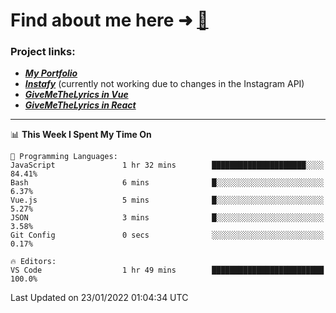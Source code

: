 # Find about me here ➜ [🧑](https://pauabella.dev)

### Project links:
- ***[My Portfolio](https://pauabella.dev)***
- ***[Instafy](https://instafy.me)*** (currently not working due to changes in the Instagram API)
- ***[GiveMeTheLyrics in Vue](https://lyrics.pauabella.dev)***
- ***[GiveMeTheLyrics in React](https://pauabella.dev/GiveMeTheLyrics)***

---
<!--START_SECTION:waka-->
📊 **This Week I Spent My Time On** 

```text
💬 Programming Languages: 
JavaScript               1 hr 32 mins        █████████████████████░░░░   84.41% 
Bash                     6 mins              █░░░░░░░░░░░░░░░░░░░░░░░░   6.37% 
Vue.js                   5 mins              █░░░░░░░░░░░░░░░░░░░░░░░░   5.27% 
JSON                     3 mins              █░░░░░░░░░░░░░░░░░░░░░░░░   3.58% 
Git Config               0 secs              ░░░░░░░░░░░░░░░░░░░░░░░░░   0.17%

🔥 Editors: 
VS Code                  1 hr 49 mins        █████████████████████████   100.0%

```


 Last Updated on 23/01/2022 01:04:34 UTC
<!--END_SECTION:waka-->
